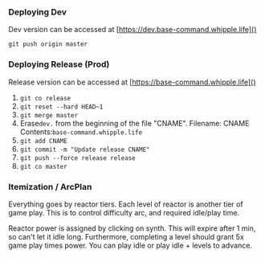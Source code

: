 ### Deploying Dev

Dev version can be accessed at [https://dev.base-command.whipple.life]()

`git push origin master`

### Deploying Release (Prod)

Release version can be accessed at [https://base-command.whipple.life]()

1. `git co release`
2. `git reset --hard HEAD~1`
3. `git merge master`
4. Erase`dev.` from the beginning of the file "CNAME".
   Filename: CNAME   Contents:`base-command.whipple.life`
5. `git add CNAME`
6. `git commit -m "Update release CNAME"`
7. `git push --force release release`
8. `git co master`

### Itemization / ArcPlan

Everything goes by reactor tiers. Each level of reactor is another tier of game play.
This is to control difficulty arc, and required idle/play time.

Reactor power is assigned by clicking on synth. This will expire after 1 min, so can't let it idle long.
Furthermore, completing a level should grant 5x game play times power. You can play idle or play idle + levels to advance.
